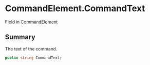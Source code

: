 # CommandElement.CommandText

Field in [CommandElement](api/csharp/yarn.compiler.basicblock.commandelement.md)

## Summary


The text of the command.


```csharp
public string CommandText;
```

